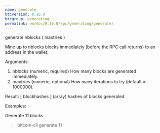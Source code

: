 ```yaml
---
name: generate
btcversion: 0.16.0
btcgroup: generating
permalink: en/doc/0.16.0/rpc/generating/generate/
---
```


generate nblocks ( maxtries )

Mine up to nblocks blocks immediately (before the RPC call returns) to an address in the wallet.

Arguments:
1. nblocks      (numeric, required) How many blocks are generated immediately.
2. maxtries     (numeric, optional) How many iterations to try (default = 1000000).

Result:
[ blockhashes ]     (array) hashes of blocks generated

Examples:

Generate 11 blocks
> bitcoin-cli generate 11


